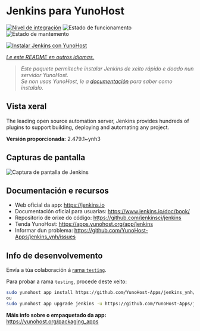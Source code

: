 <!--
NOTA: Este README foi creado automáticamente por <https://github.com/YunoHost/apps/tree/master/tools/readme_generator>
NON debe editarse manualmente.
-->

# Jenkins para YunoHost

[![Nivel de integración](https://apps.yunohost.org/badge/integration/jenkins)](https://ci-apps.yunohost.org/ci/apps/jenkins/)
![Estado de funcionamento](https://apps.yunohost.org/badge/state/jenkins)
![Estado de mantemento](https://apps.yunohost.org/badge/maintained/jenkins)

[![Instalar Jenkins con YunoHost](https://install-app.yunohost.org/install-with-yunohost.svg)](https://install-app.yunohost.org/?app=jenkins)

*[Le este README en outros idiomas.](./ALL_README.md)*

> *Este paquete permíteche instalar Jenkins de xeito rápido e doado nun servidor YunoHost.*  
> *Se non usas YunoHost, le a [documentación](https://yunohost.org/install) para saber como instalalo.*

## Vista xeral

The leading open source automation server, Jenkins provides hundreds of plugins to support building, deploying and automating any project. 


**Versión proporcionada:** 2.479.1~ynh3

## Capturas de pantalla

![Captura de pantalla de Jenkins](./doc/screenshots/screenshot1.png)

## Documentación e recursos

- Web oficial da app: <https://jenkins.io>
- Documentación oficial para usuarias: <https://www.jenkins.io/doc/book/>
- Repositorio de orixe do código: <https://github.com/jenkinsci/jenkins>
- Tenda YunoHost: <https://apps.yunohost.org/app/jenkins>
- Informar dun problema: <https://github.com/YunoHost-Apps/jenkins_ynh/issues>

## Info de desenvolvemento

Envía a túa colaboración á [rama `testing`](https://github.com/YunoHost-Apps/jenkins_ynh/tree/testing).

Para probar a rama `testing`, procede deste xeito:

```bash
sudo yunohost app install https://github.com/YunoHost-Apps/jenkins_ynh/tree/testing --debug
ou
sudo yunohost app upgrade jenkins -u https://github.com/YunoHost-Apps/jenkins_ynh/tree/testing --debug
```

**Máis info sobre o empaquetado da app:** <https://yunohost.org/packaging_apps>
